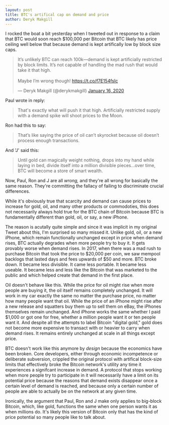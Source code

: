 ```yaml
---
layout: post
title: BTC's artifical cap on demand and price
author: Deryk Makgill
---
```


I rocked the boat a bit yesterday when I tweeted out in response to a claim that BTC would soon reach $100,000 per Bitcoin
that BTC likely has price ceiling well below that because demand is kept artifically low by block size caps.

<blockquote class="twitter-tweet"><p lang="en" dir="ltr">It’s unlikely BTC can reach 100k—demand is kept artificially restricted by block limits. It’s not capable of handling the mad rush that would take it that high. <br><br>Maybe I’m wrong though! <a href="https://t.co/f7E154fsIc">https://t.co/f7E154fsIc</a></p>&mdash; Deryk Makgill (@derykmakgill) <a href="https://twitter.com/derykmakgill/status/1217636530342318083?ref_src=twsrc%5Etfw">January 16, 2020</a></blockquote> <script async src="https://platform.twitter.com/widgets.js" charset="utf-8"></script>

Paul wrote in reply:

> That's exactly what will push it that high. Artificially restricted supply with a demand spike will shoot prices to the Moon.

Ron had this to say: 

> That’s like saying the price of oil can’t skyrocket because oil doesn’t process enough transactions. 

And 'J' said this:

> Until gold can magically weight nothing, drops into my hand while laying in bed, divide itself into a million divisible pieces...over time, BTC will become a store of smart wealth.

Now, Paul, Ron and J are all *wrong,* and they're all wrong for basically the same reason. They're committing the fallacy of failing to discriminate crucial differences.

While it's obviously true that scarcity and demand can cause prices to increase for gold, oil, and many other products or commodoties, this does not necessarily always hold true for the BTC chain of Bitcoin because BTC is fundamentally different than gold, oil, or say, a new iPhone.

The reason is acutally quite simple and since it was implicit in my original Tweet about this, I'm surprised so many missed it. Unlike gold, oil, or a new iPhone, which remain functionally unchanged except in price when demand rises, BTC actually degrades when more people try to buy it. It gets provably worse when demand rises. In 2017, when there was a mad rush to purchase Bitcoin that took the price to $20,000 per coin, we saw mempool backlogs that lasted days and fees upwards of $50 and more. BTC broke down. It became less divisible. It came less portable. It became less useable. It became less and less like the Bitcoin that was marketed to the public and which helped create that demand in the first place.

Oil doesn't behave like this. While the price for oil might rise when more people are buying it, the oil itself remains completely unchanged. It will work in my car exactly the same no matter the purchase price, no matter how many people want that oil. While the price of an iPhone might rise after a new release and squatters buy them up to sell them on eBay, the iPhones themselves remain unchanged. And iPhone works the same whether I paid $1,000 or got one for free, whether a million people want it or ten people want it. And despite all the attempts to label Bitcoin "digital gold," gold does not become more expensive to transact with or heavier to carry when demand rises. It remains entirely unchanged at scale in all things except price.

BTC doesn't work like this anymore by *design* because the economics have been broken. Core developers, either through economic incompetence or deliberate subversion, crippled the original protocol with artifical block-size limits that effectively broke the Bitcoin network's utility any time it experiences a signifcant increase in demand. A protocol that stops working when more people try to participate in it will necessarily have a limit on its potential price because the reasons that demand exists disappear once a certain level of demand is reached, and because only a certain number of people are able to actually be on the network at any given time.

Ironically, the argument that Paul, Ron and J make only applies to big-block Bitcoin, which, like gold, functions the same when one person wants it as when millions do. It's likely this version of Bitcoin only that has the kind of price potential so many people like to talk about.


